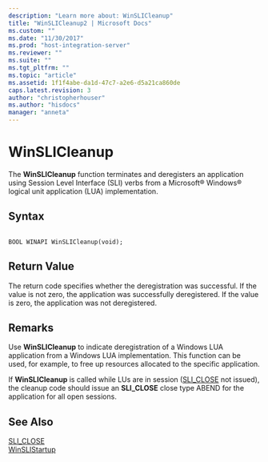 ```yaml
---
description: "Learn more about: WinSLICleanup"
title: "WinSLICleanup2 | Microsoft Docs"
ms.custom: ""
ms.date: "11/30/2017"
ms.prod: "host-integration-server"
ms.reviewer: ""
ms.suite: ""
ms.tgt_pltfrm: ""
ms.topic: "article"
ms.assetid: 1f1f4abe-da1d-47c7-a2e6-d5a21ca860de
caps.latest.revision: 3
author: "christopherhouser"
ms.author: "hisdocs"
manager: "anneta"
---
```

# WinSLICleanup
The **WinSLICleanup** function terminates and deregisters an application using Session Level Interface (SLI) verbs from a Microsoft® Windows® logical unit application (LUA) implementation.  
  
## Syntax  
  
```  
  
BOOL WINAPI WinSLICleanup(void);  
```  
  
## Return Value  
 The return code specifies whether the deregistration was successful. If the value is not zero, the application was successfully deregistered. If the value is zero, the application was not deregistered.  
  
## Remarks  
 Use **WinSLICleanup** to indicate deregistration of a Windows LUA application from a Windows LUA implementation. This function can be used, for example, to free up resources allocated to the specific application.  
  
 If **WinSLICleanup** is called while LUs are in session ([SLI_CLOSE](../core/sli-close1.md) not issued), the cleanup code should issue an **SLI_CLOSE** close type ABEND for the application for all open sessions.  
  
## See Also  
 [SLI_CLOSE](../core/sli-close1.md)   
 [WinSLIStartup](../core/winslistartup2.md)
